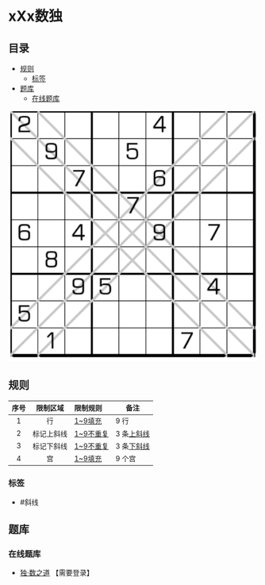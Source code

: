 # xXx数独
<!-- START doctoc generated TOC please keep comment here to allow auto update -->
<!-- DON'T EDIT THIS SECTION, INSTEAD RE-RUN doctoc TO UPDATE -->
## 目录

- [规则](#%E8%A7%84%E5%88%99)
  - [标签](#%E6%A0%87%E7%AD%BE)
- [题库](#%E9%A2%98%E5%BA%93)
  - [在线题库](#%E5%9C%A8%E7%BA%BF%E9%A2%98%E5%BA%93)

<!-- END doctoc generated TOC please keep comment here to allow auto update -->

![题](../../../../images/sudoku/xXx数独.png)

## 规则

| 序号  | 限制区域  | 限制规则     | 备注       |
|:---:|:-----:|:---------|----------|
|  1  |   行   | [1~9填充]  | 9 行      |
|  2  | 标记上斜线 | [1~9不重复] | 3 条[上斜线] |
|  3  | 标记下斜线 | [1~9不重复] | 3 条[下斜线] |
|  4  |   宫   | [1~9填充]  | 9 个宫     |

### 标签

- #斜线

## 题库

### 在线题库

- [独·数之道](http://www.sudokufans.org.cn/lx/game.index.php?type=x6) 【需要登录】

[1~9填充]: ../../../../rules.md#1to9填充

[1~9不重复]: ../../../../rules.md#1to9不重复

[上斜线]: ../../../../rules.md#上斜线

[下斜线]: ../../../../rules.md#下斜线
